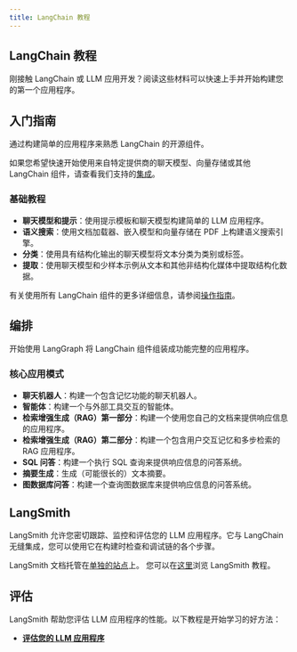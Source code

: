 ```yaml
---
title: LangChain 教程
---
```


## LangChain 教程

刚接触 LangChain 或 LLM 应用开发？阅读这些材料可以快速上手并开始构建您的第一个应用程序。

## 入门指南

通过构建简单的应用程序来熟悉 LangChain 的开源组件。

如果您希望快速开始使用来自特定提供商的聊天模型、向量存储或其他 LangChain 组件，请查看我们支持的[集成](https://python.langchain.com/docs/integrations/)。

### 基础教程

- **聊天模型和提示**：使用提示模板和聊天模型构建简单的 LLM 应用程序。
- **语义搜索**：使用文档加载器、嵌入模型和向量存储在 PDF 上构建语义搜索引擎。
- **分类**：使用具有结构化输出的聊天模型将文本分类为类别或标签。
- **提取**：使用聊天模型和少样本示例从文本和其他非结构化媒体中提取结构化数据。

有关使用所有 LangChain 组件的更多详细信息，请参阅[操作指南](https://python.langchain.com/docs/how_to/)。

## 编排

开始使用 LangGraph 将 LangChain 组件组装成功能完整的应用程序。

### 核心应用模式

- **聊天机器人**：构建一个包含记忆功能的聊天机器人。
- **智能体**：构建一个与外部工具交互的智能体。
- **检索增强生成（RAG）第一部分**：构建一个使用您自己的文档来提供响应信息的应用程序。
- **检索增强生成（RAG）第二部分**：构建一个包含用户交互记忆和多步检索的 RAG 应用程序。
- **SQL 问答**：构建一个执行 SQL 查询来提供响应信息的问答系统。
- **摘要生成**：生成（可能很长的）文本摘要。
- **图数据库问答**：构建一个查询图数据库来提供响应信息的问答系统。

## LangSmith

LangSmith 允许您密切跟踪、监控和评估您的 LLM 应用程序。它与 LangChain 无缝集成，您可以使用它在构建时检查和调试链的各个步骤。

LangSmith 文档托管在[单独的站点](https://docs.smith.langchain.com/)上。
您可以在[这里](https://docs.smith.langchain.com/tutorials)浏览 LangSmith 教程。

## 评估

LangSmith 帮助您评估 LLM 应用程序的性能。以下教程是开始学习的好方法：

- **[评估您的 LLM 应用程序](https://docs.smith.langchain.com/tutorials/Developers/evaluation)**

